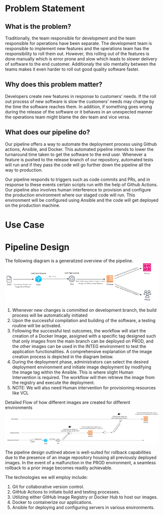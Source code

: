 # Problem Statement

## What is the problem?
Traditionally, the team responsible for development and the team responsible for operations have been separate. The development team is responsible to implement new features and the operations team has the responsibility to roll them out. However, this rolling out of the features is done manually which is error prone and slow which leads to slower delivery of software to the end customer. Additionaly the silo mentality between the teams makes it even harder to roll out good quality software faster.  

## Why does this problem matter?
Developers create new features in response to customers' needs. If the roll out process of new software is slow the customers' needs may change by the time the software reaches them. In addition, if something goes wrong during the release of the software or it behaves in an unexpected manner the operations team might blame the dev team and vice versa. 

## What does our pipeline do?
Our pipeline offers a way to automate the deployment process using Github actions, Ansible, and Docker. This automated pipeline intends to lower the turnaround time taken to get the software to the end user. Whenever a feature is pushed to the release branch of our repository, automated tests will run and if they pass the code will go further down the pipeline all the way to production.

Our pipeline responds to triggers such as code commits and PRs, and in response to these events certain scripts run with the help of Github Actions.
Our pipeline also involves human interference to provision and configure the production environment where our staged code will run. This environment will be configured using Ansible and the code will get deployed on the production machine.

# Use Case

# Pipeline Design
The following diagram is a generalized overview of the pipeline.
![Pipeline Design Overview](./pipeline%20designs/pipeline_design_overview.png)

1. Whenever new changes is committed on development branch, the build process will be automatically initiated
2. Upon the successful compilation and building of the software, a testing routine will be activated.
3. Following the successful test outcomes, the workflow will start the creation of a Docker Image, assigned with a specific tag designed such that only images from the main branch can be deployed on PROD, and the other images can be used in the INTEG environment to test the application functionalities. A comprehensive explanation of the image creation process is depicted in the diagram below.
4. During the deployment phase, administrators can select the desired deployment environment and initiate image deployment by modifying the image tag within the Ansible. This is where slight Human Intervention is required. The workflow will then retrieve the image from the registry and execute the deployment.
6. NOTE: We will also need Human intervention for provisioning resources like VCL

Detailed Flow of how different images are created for different environments
![Pipeline Detailed Design](./pipeline%20designs/pipeline_designed_detailed.png)

The pipeline design outlined above is well-suited for rollback capabilities due to the presence of an image repository housing all previously deployed images. In the event of a malfunction in the PROD environment, a seamless rollback to a prior image becomes readily achievable.

The technologies we will employ include:

1. Git for collaborative version control.
2. GitHub Actions to initiate build and testing processes.
3. Utilizing either GitHub Image Registry or Docker Hub to host our images.
4. Docker to containerize our applications.
5. Ansible for deploying and configuring servers in various environments.




